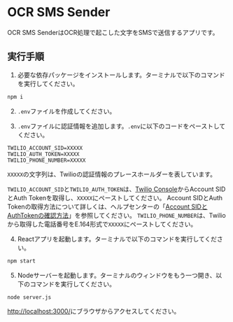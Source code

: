 # OCR SMS Sender

OCR SMS SenderはOCR処理で起こした文字をSMSで送信するアプリです。

## 実行手順

1. 必要な依存パッケージをインストールします。ターミナルで以下のコマンドを実行してください。

```bash
npm i
```

2.  `.env`ファイルを作成してください。

3. `.env`ファイルに認証情報を追加します。`.env`に以下のコードをペーストしてください。

```
TWILIO_ACCOUNT_SID=XXXXX
TWILIO_AUTH_TOKEN=XXXXX
TWILIO_PHONE_NUMBER=XXXXX
```

`XXXXX`の文字列は、Twilioの認証情報のプレースホールダーを表しています。

`TWILIO_ACCOUNT_SID`と`TWILIO_AUTH_TOKEN`は、[Twilio Console](https://www.twilio.com/login)からAccount SIDとAuth Tokenを取得し、`XXXXX`にペーストしてください。
Account SIDとAuth Tokenの取得方法について詳しくは、ヘルプセンターの「[Account SIDとAuthTokenの確認方法](https://support.twilio.com/hc/en-us/articles/1260800697890-Account-SID%E3%81%A8AuthToken%E3%81%AE%E7%A2%BA%E8%AA%8D%E6%96%B9%E6%B3%95)」を参照してください。
`TWILIO_PHONE_NUMBER`は、Twilioから取得した電話番号をE.164形式で`XXXXX`にペーストしてください。

4. Reactアプリを起動します。ターミナルで以下のコマンドを実行してください。

```bash
npm start
```

5. Nodeサーバーを起動します。ターミナルのウィンドウをもう一つ開き、以下のコマンドを実行してください。

```bash
node server.js
```

[http://localhost:3000/](http://localhost:3000/)にブラウザからアクセスしてください。